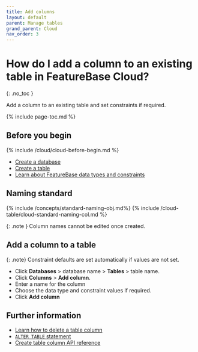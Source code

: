 ```yaml
---
title: Add columns
layout: default
parent: Manage tables
grand_parent: Cloud
nav_order: 3
---
```


# How do I add a column to an existing table in FeatureBase Cloud?
{: .no_toc }

Add a column to an existing table and set constraints if required.

{% include page-toc.md %}

## Before you begin

{% include /cloud/cloud-before-begin.md %}
* [Create a database](/docs/cloud/cloud-databases/cloud-db-create-custom)
* [Create a table](/docs/cloud/cloud-tables/cloud-table-create)
* [Learn about FeatureBase data types and constraints](/docs/sql-guide/data-types/data-types-home)

## Naming standard

{% include /concepts/standard-naming-obj.md%}
{% include /cloud-table/cloud-standard-naming-col.md %}

{: .note }
Column names cannot be edited once created.

## Add a column to a table

{: .note}
Constraint defaults are set automatically if values are not set.

* Click **Databases** > database name > **Tables** > table name.
* Click **Columns** > **Add column**.
* Enter a name for the column
* Choose the data type and constraint values if required.
* Click **Add column**

## Further information

* [Learn how to delete a table column](/docs/cloud/cloud-tables/cloud-table-delete-column)
* [`ALTER TABLE` statement](/docs/sql-guide/statements/statement-table-alter)
* [Create table column API reference](https://api-docs-featurebase-cloud.redoc.ly/latest#operation/createTableColumn)
